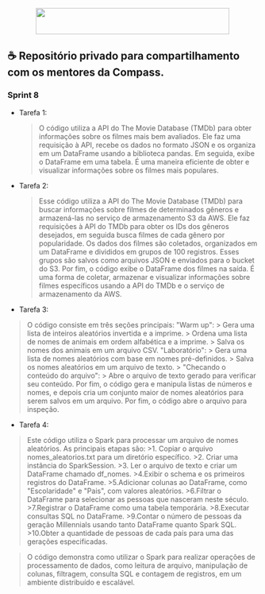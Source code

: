 <p align="center">
<img width="390" height="53" src="https://compasso.ninja/interno/images/CompassoUOL_Positivo_2021.png">
</p>

## ☕ Repositório privado para compartilhamento com os mentores da Compass.

### Sprint 8

* Tarefa 1:
  > O código utiliza a API do The Movie Database (TMDb) para obter informações sobre os filmes mais bem avaliados. Ele faz uma requisição à API, recebe os dados no formato JSON e os organiza em um DataFrame usando a biblioteca pandas. Em seguida, exibe o DataFrame em uma tabela. É uma maneira eficiente de obter e visualizar informações sobre os filmes mais populares.

* Tarefa 2:
  > Esse código utiliza a API do The Movie Database (TMDb) para buscar informações sobre filmes de determinados gêneros e armazená-las no serviço de armazenamento S3 da AWS. Ele faz requisições à API do TMDb para obter os IDs dos gêneros desejados, em seguida busca filmes de cada gênero por popularidade. Os dados dos filmes são coletados, organizados em um DataFrame e divididos em grupos de 100 registros. Esses grupos são salvos como arquivos JSON e enviados para o bucket do S3. Por fim, o código exibe o DataFrame dos filmes na saída. É uma forma de coletar, armazenar e visualizar informações sobre filmes específicos usando a API do TMDb e o serviço de armazenamento da AWS.

* Tarefa 3:
> O código consiste em três seções principais:
> "Warm up":
    > Gera uma lista de inteiros aleatórios invertida e a imprime.
    > Ordena uma lista de nomes de animais em ordem alfabética e a imprime.
    > Salva os nomes dos animais em um arquivo CSV.
> "Laboratório":
    > Gera uma lista de nomes aleatórios com base em nomes pré-definidos.
    > Salva os nomes aleatórios em um arquivo de texto.
    > "Checando o conteúdo do arquivo":
    > Abre o arquivo de texto gerado para verificar seu conteúdo.
> Por fim, o código gera e manipula listas de números e nomes, e depois cria um conjunto maior de nomes aleatórios para serem salvos em um arquivo. Por fim, o código abre o arquivo para inspeção.

* Tarefa 4:
> Este código utiliza o Spark para processar um arquivo de nomes aleatórios. As principais etapas são:
    >1. Copiar o arquivo nomes_aleatorios.txt para um diretório específico.
    >2. Criar uma instância do SparkSession.
    >3. Ler o arquivo de texto e criar um DataFrame chamado df_nomes.
    >4.Exibir o schema e os primeiros registros do DataFrame.
    >5.Adicionar colunas ao DataFrame, como "Escolaridade" e "Pais", com valores aleatórios.
    >6.Filtrar o DataFrame para selecionar as pessoas que nasceram neste século.
    >7.Registrar o DataFrame como uma tabela temporária.
    >8.Executar consultas SQL no DataFrame.
    >9.Contar o número de pessoas da geração Millennials usando tanto DataFrame quanto Spark SQL.
    >10.Obter a quantidade de pessoas de cada país para uma das gerações especificadas.

>O código demonstra como utilizar o Spark para realizar operações de processamento de dados, como leitura de arquivo, manipulação de colunas, filtragem, consulta SQL e contagem de registros, em um ambiente distribuído e escalável.
  